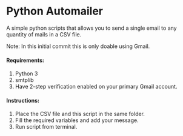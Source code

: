 # Python Automailer
A simple python scripts that allows you to send a single email to any quantity of mails in a CSV file.

Note: In this initial commit this is only doable using Gmail.

#### Requirements:
1. Python 3
2. smtplib
3. Have 2-step verification enabled on your primary Gmail account.


#### Instructions:  
1. Place the CSV file and this script in the same folder.
2. Fill the required variables and add your message.
3. Run script from terminal.

